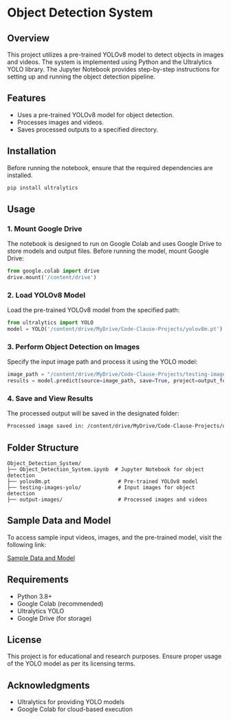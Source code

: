 # Object Detection System

## Overview
This project utilizes a pre-trained YOLOv8 model to detect objects in images and videos. The system is implemented using Python and the Ultralytics YOLO library. The Jupyter Notebook provides step-by-step instructions for setting up and running the object detection pipeline.

## Features
- Uses a pre-trained YOLOv8 model for object detection.
- Processes images and videos.
- Saves processed outputs to a specified directory.

## Installation
Before running the notebook, ensure that the required dependencies are installed.

```sh
pip install ultralytics
```

## Usage

### 1. Mount Google Drive
The notebook is designed to run on Google Colab and uses Google Drive to store models and output files. Before running the model, mount Google Drive:

```python
from google.colab import drive
drive.mount('/content/drive')
```

### 2. Load YOLOv8 Model
Load the pre-trained YOLOv8 model from the specified path:

```python
from ultralytics import YOLO
model = YOLO('/content/drive/MyDrive/Code-Clause-Projects/yolov8m.pt')
```

### 3. Perform Object Detection on Images
Specify the input image path and process it using the YOLO model:

```python
image_path = "/content/drive/MyDrive/Code-Clause-Projects/testing-images-yolo/image-04.png"
results = model.predict(source=image_path, save=True, project=output_folder, name="yolo_output")
```

### 4. Save and View Results
The processed output will be saved in the designated folder:

```sh
Processed image saved in: /content/drive/MyDrive/Code-Clause-Projects/output-images/yolo_output/
```

## Folder Structure
```
Object_Detection_System/
├── Object_Detection_System.ipynb  # Jupyter Notebook for object detection
├── yolov8m.pt                      # Pre-trained YOLOv8 model
├── testing-images-yolo/            # Input images for object detection
├── output-images/                  # Processed images and videos
```

## Sample Data and Model
To access sample input videos, images, and the pre-trained model, visit the following link:

[Sample Data and Model](https://drive.google.com/drive/folders/1HfJoy32nfDnDriVh2kIIVRodPTioxaU-?usp=sharing)

## Requirements
- Python 3.8+
- Google Colab (recommended)
- Ultralytics YOLO
- Google Drive (for storage)

## License
This project is for educational and research purposes. Ensure proper usage of the YOLO model as per its licensing terms.

## Acknowledgments
- Ultralytics for providing YOLO models
- Google Colab for cloud-based execution

